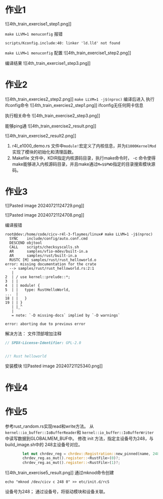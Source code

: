 # 作业1
![[4th_train_exercise1_step1.png]]

`make LLVM=1 menuconfig` 报错
```shell
scripts/Kconfig.include:40: linker 'ld.lld' not found
```

`make LLVM=1 menuconfig` 配置
![[4th_train_exercise1_step2.png]]

编译结果
![[4th_train_exercise1_step3.png]]


# 作业2
![[4th_train_exercies2_step2.png]]
`make LLVM=1 -j$(nproc)` 编译后进入 执行ifconfig命令
![[4th_train_exercies2_step1.png]]
ifconfig无任何网卡信息

执行相关命令
![[4th_train_exercise2_step3.png]]

能够ping通
![[4th_train_exercise2_result.png]]

![[4th_train_exercise2_result2.png]]

1. r4l_e1000_demo.rs 文件中`module!`宏定义了内核信息，并为`E1000KernelMod`实现了模块的初始化和清理函数。
2. Makefile 文件中，KDIR指定内核源码目录，执行make命令时， -c 命令使得make能够进入内核源码目录，并且make通过`M=$$PWD`指定的目录搜索模块源码。

# 作业3
![[Pasted image 20240721124729.png]]

![[Pasted image 20240721124708.png]]

编译报错
```shell
root@dev:/home/code/cicv-r4l-3-flaymes/linux# make LLVM=1 -j$(nproc)
  SYNC    include/config/auto.conf.cmd
  DESCEND objtool
  CALL    scripts/checksyscalls.sh
  AR      samples/vfio-mdev/built-in.a
  AR      samples/rust/built-in.a
  RUSTC [M] samples/rust/rust_helloworld.o
error: missing documentation for the crate
  --> samples/rust/rust_helloworld.rs:2:1
   |
2  | / use kernel::prelude::*;
3  | |
4  | | module! {
5  | |   type: RustHelloWorld,
...  |
18 | |   }
19 | | }
   | |_^
   |
   = note: `-D missing-docs` implied by `-D warnings`

error: aborting due to previous error
```

解决方法：
文件顶部增加注释
```rust
// SPDX-License-Identifier: GPL-2.0

  
//! Rust helloworld

```

安装模块
![[Pasted image 20240721125340.png]]

# 作业4

# 作业5

参考rust_random.rs实现read和write方法。
从`kernel::io_buffer::IoBufferReader`和 `kernel::io_buffer::IoBufferWriter` 中读写数据到GLOBALMEM_BUF中。
修改 init 方法，指定主设备号为248，与build_image.sh中的 248主设备号对应。
```rust
        let mut chrdev_reg = chrdev::Registration::new_pinned(name, 248, module)?;
        chrdev_reg.as_mut().register::<RustFile>(0)?;
        chrdev_reg.as_mut().register::<RustFile>(1)?;
```

![[4th_train_exercise5_result.png]]
通过mknod命令创建
```shell
echo "mknod /dev/cicv c 248 0" >> etc/init.d/rcS
```
设备号为248；
通过设备号，将驱动模块和设备关联。